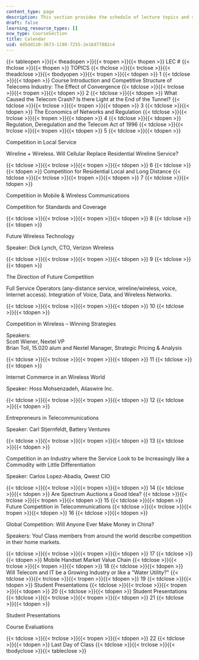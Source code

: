 ```yaml
---
content_type: page
description: This section provides the schedule of lecture topics and speakers.
draft: false
learning_resource_types: []
ocw_type: CourseSection
title: Calendar
uid: 4d5dd110-3673-1198-7255-2e16d77882c4
---
```

{{< tableopen >}}{{< theadopen >}}{{< tropen >}}{{< thopen >}}
LEC #
{{< thclose >}}{{< thopen >}}
TOPICS
{{< thclose >}}{{< trclose >}}{{< theadclose >}}{{< tbodyopen >}}{{< tropen >}}{{< tdopen >}}
1
{{< tdclose >}}{{< tdopen >}}
Course Introduction and Competitive Structure of Telecoms Industry: The Effect of Convergence
{{< tdclose >}}{{< trclose >}}{{< tropen >}}{{< tdopen >}}
2
{{< tdclose >}}{{< tdopen >}}
What Caused the Telecom Crash? Is there Light at the End of the Tunnel?
{{< tdclose >}}{{< trclose >}}{{< tropen >}}{{< tdopen >}}
3
{{< tdclose >}}{{< tdopen >}}
The Economics of Networks and Regulation
{{< tdclose >}}{{< trclose >}}{{< tropen >}}{{< tdopen >}}
4
{{< tdclose >}}{{< tdopen >}}
Regulation, Deregulation and the Telecom Act of 1996
{{< tdclose >}}{{< trclose >}}{{< tropen >}}{{< tdopen >}}
5
{{< tdclose >}}{{< tdopen >}}

Competition in Local Service

Wireline + Wireless. Will Cellular Replace Residential Wireline Service?

{{< tdclose >}}{{< trclose >}}{{< tropen >}}{{< tdopen >}}
6
{{< tdclose >}}{{< tdopen >}}
Competition for Residential Local and Long Distance
{{< tdclose >}}{{< trclose >}}{{< tropen >}}{{< tdopen >}}
7
{{< tdclose >}}{{< tdopen >}}

Competition in Mobile & Wireless Communications

Competition for Standards and Coverage

{{< tdclose >}}{{< trclose >}}{{< tropen >}}{{< tdopen >}}
8
{{< tdclose >}}{{< tdopen >}}

Future Wireless Technology

Speaker: Dick Lynch, CTO, Verizon Wireless

{{< tdclose >}}{{< trclose >}}{{< tropen >}}{{< tdopen >}}
9
{{< tdclose >}}{{< tdopen >}}

The Direction of Future Competition

Full Service Operators (any-distance service, wireline/wireless, voice, Internet access). Integration of Voice, Data, and Wireless Networks.

{{< tdclose >}}{{< trclose >}}{{< tropen >}}{{< tdopen >}}
10
{{< tdclose >}}{{< tdopen >}}

Competition in Wireless – Winning Strategies

Speakers:   
Scott Wiener, Nextel VP   
Brian Toll, 15.020 alum and Nextel Manager, Strategic Pricing & Analysis

{{< tdclose >}}{{< trclose >}}{{< tropen >}}{{< tdopen >}}
11
{{< tdclose >}}{{< tdopen >}}

Internet Commerce in an Wireless World

Speaker: Hoss Mohsenzadeh, Aliaswire Inc.

{{< tdclose >}}{{< trclose >}}{{< tropen >}}{{< tdopen >}}
12
{{< tdclose >}}{{< tdopen >}}

Entrepreneurs in Telecommunications

Speaker: Carl Stjernfeldt, Battery Ventures

{{< tdclose >}}{{< trclose >}}{{< tropen >}}{{< tdopen >}}
13
{{< tdclose >}}{{< tdopen >}}

Competition in an Industry where the Service Look to be Increasingly like a Commodity with Little Differentiation

Speaker: Carlos Lopez-Abadia, Qwest CIO

{{< tdclose >}}{{< trclose >}}{{< tropen >}}{{< tdopen >}}
14
{{< tdclose >}}{{< tdopen >}}
Are Spectrum Auctions a Good Idea?
{{< tdclose >}}{{< trclose >}}{{< tropen >}}{{< tdopen >}}
15
{{< tdclose >}}{{< tdopen >}}
Future Competition in Telecommunications
{{< tdclose >}}{{< trclose >}}{{< tropen >}}{{< tdopen >}}
16
{{< tdclose >}}{{< tdopen >}}

Global Competition: Will Anyone Ever Make Money in China?

Speakers: You! Class members from around the world describe competition in their home markets.

{{< tdclose >}}{{< trclose >}}{{< tropen >}}{{< tdopen >}}
17
{{< tdclose >}}{{< tdopen >}}
Mobile Handset Market Value Chain
{{< tdclose >}}{{< trclose >}}{{< tropen >}}{{< tdopen >}}
18
{{< tdclose >}}{{< tdopen >}}
Will Telecom and IT be a Growing Industry or like a "Water Utility?"
{{< tdclose >}}{{< trclose >}}{{< tropen >}}{{< tdopen >}}
19
{{< tdclose >}}{{< tdopen >}}
Student Presentations
{{< tdclose >}}{{< trclose >}}{{< tropen >}}{{< tdopen >}}
20
{{< tdclose >}}{{< tdopen >}}
Student Presentations
{{< tdclose >}}{{< trclose >}}{{< tropen >}}{{< tdopen >}}
21
{{< tdclose >}}{{< tdopen >}}

Student Presentations

Course Evaluations

{{< tdclose >}}{{< trclose >}}{{< tropen >}}{{< tdopen >}}
22
{{< tdclose >}}{{< tdopen >}}
Last Day of Class
{{< tdclose >}}{{< trclose >}}{{< tbodyclose >}}{{< tableclose >}}
